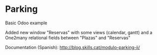 # Parking
Basic Odoo example

Added new window "Reservas" with some views (calendar, gantt) and a One2many relational fields between "Plazas" and "Reservas"

Documentation (Spanish): 
http://blog.skills.cat/modulo-parking-ii/

